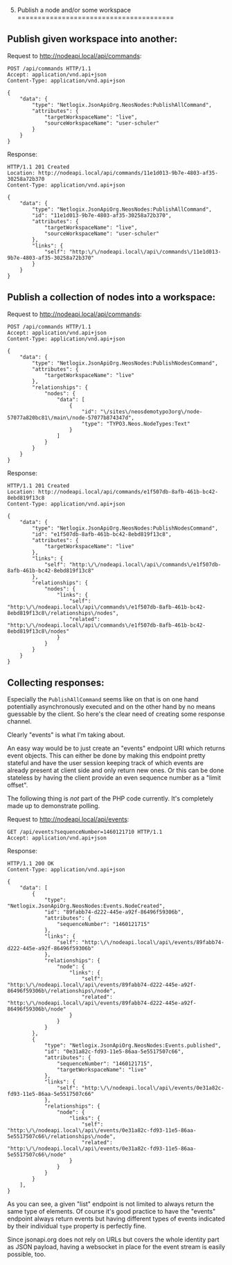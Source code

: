 5. Publish a node and/or some workspace
=======================================

Publish given workspace into another:
-------------------------------------

Request to <http://nodeapi.local/api/commands>:

    POST /api/commands HTTP/1.1
    Accept: application/vnd.api+json
    Content-Type: application/vnd.api+json

    {
        "data": {
            "type": "Netlogix.JsonApiOrg.NeosNodes:PublishAllCommand",
            "attributes": {
                "targetWorkspaceName": "live",
                "sourceWorkspaceName": "user-schuler"
            }
        }
    }


Response:

    HTTP/1.1 201 Created
    Location: http://nodeapi.local/api/commands/11e1d013-9b7e-4803-af35-30258a72b370
    Content-Type: application/vnd.api+json
    
    {
        "data": {
            "type": "Netlogix.JsonApiOrg.NeosNodes:PublishAllCommand",
            "id": "11e1d013-9b7e-4803-af35-30258a72b370",
            "attributes": {
                "targetWorkspaceName": "live",
                "sourceWorkspaceName": "user-schuler"
            },
            "links": {
                "self": "http:\/\/nodeapi.local\/api\/commands\/11e1d013-9b7e-4803-af35-30258a72b370"
            }
        }
    }

Publish a collection of nodes into a workspace:
-----------------------------------------------

Request to <http://nodeapi.local/api/commands>:

    POST /api/commands HTTP/1.1
    Accept: application/vnd.api+json
    Content-Type: application/vnd.api+json

    {
        "data": {
            "type": "Netlogix.JsonApiOrg.NeosNodes:PublishNodesCommand",
            "attributes": {
                "targetWorkspaceName": "live"
            },
            "relationships": {
                "nodes": {
                    "data": [
                        {
                            "id": "\/sites\/neosdemotypo3org\/node-57077a820bc81\/main\/node-57077b874347d",
                            "type": "TYPO3.Neos.NodeTypes:Text"
                        }
                    ]
                }
            }
        }
    }


Response:

    HTTP/1.1 201 Created
    Location: http://nodeapi.local/api/commands/e1f507db-8afb-461b-bc42-8ebd819f13c8
    Content-Type: application/vnd.api+json
    
    {
        "data": {
            "type": "Netlogix.JsonApiOrg.NeosNodes:PublishNodesCommand",
            "id": "e1f507db-8afb-461b-bc42-8ebd819f13c8",
            "attributes": {
                "targetWorkspaceName": "live"
            },
            "links": {
                "self": "http:\/\/nodeapi.local\/api\/commands\/e1f507db-8afb-461b-bc42-8ebd819f13c8"
            },
            "relationships": {
                "nodes": {
                    "links": {
                        "self": "http:\/\/nodeapi.local\/api\/commands\/e1f507db-8afb-461b-bc42-8ebd819f13c8\/relationships\/nodes",
                        "related": "http:\/\/nodeapi.local\/api\/commands\/e1f507db-8afb-461b-bc42-8ebd819f13c8\/nodes"
                    }
                }
            }
        }
    }

Collecting responses:
---------------------

Especially the `PublishAllCommand` seems like on that is on one hand potentially asynchronously executed and on the
other hand by no means guessable by the client. So here's the clear need of creating some response channel.

Clearly "events" is what I'm taking about.

An easy way would be to just create an "events" endpoint URI which returns event objects. 
This can either be done by making this endpoint pretty stateful and have the user session keeping track of which events
are already present at client side and only return new ones.
Or this can be done stateless by having the client provide an even sequence number as a "limit offset".

The following thing is *not* part of the PHP code currently. It's completely made up to demonstrate polling.

Request to <http://nodeapi.local/api/events>:

    GET /api/events?sequenceNumber=1460121710 HTTP/1.1
    Accept: application/vnd.api+json

Response:

    HTTP/1.1 200 OK
    Content-Type: application/vnd.api+json
    
    {
        "data": [
            {
                "type": "Netlogix.JsonApiOrg.NeosNodes:Events.NodeCreated",
                "id": "89fabb74-d222-445e-a92f-86496f59306b",
                "attributes": {
                    "sequenceNumber": "1460121715"
                },
                "links": {
                    "self": "http:\/\/nodeapi.local\/api\/events/89fabb74-d222-445e-a92f-86496f59306b"
                },
                "relationships": {
                    "node": {
                        "links": {
                            "self": "http:\/\/nodeapi.local\/api\/events/89fabb74-d222-445e-a92f-86496f59306b\/relationships\/node",
                            "related": "http:\/\/nodeapi.local\/api\/events/89fabb74-d222-445e-a92f-86496f59306b\/node"
                        }
                    }
                }
            },
            {
                "type": "Netlogix.JsonApiOrg.NeosNodes:Events.published",
                "id": "0e31a82c-fd93-11e5-86aa-5e5517507c66",
                "attributes": {
                    "sequenceNumber": "1460121715",
                    "targetWorkspaceName": "live"
                },
                "links": {
                    "self": "http:\/\/nodeapi.local\/api\/events/0e31a82c-fd93-11e5-86aa-5e5517507c66"
                },
                "relationships": {
                    "node": {
                        "links": {
                            "self": "http:\/\/nodeapi.local\/api\/events/0e31a82c-fd93-11e5-86aa-5e5517507c66\/relationships\/node",
                            "related": "http:\/\/nodeapi.local\/api\/events/0e31a82c-fd93-11e5-86aa-5e5517507c66\/node"
                        }
                    }
                }
            }
        ],
    }

As you can see, a given "list" endpoint is not limited to always return the same type of elements. Of course it's
good practice to have the "events" endpoint always return events but having different types of events indicated by
their individual `type` property is perfectly fine.

Since jsonapi.org does not rely on URLs but covers the whole identity part as JSON payload, having a websocket in
place for the event stream is easily possible, too.